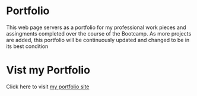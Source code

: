# Portfolio
This web page servers as a portfolio for my professional work pieces and assingments completed over the course of the Bootcamp. As more projects are added, this portfolio will be continuously updated and changed to be in its best condition

# Vist my Portfolio
Click here to visit [my portfolio site](https://danm1996.github.io/Portfolio/)
